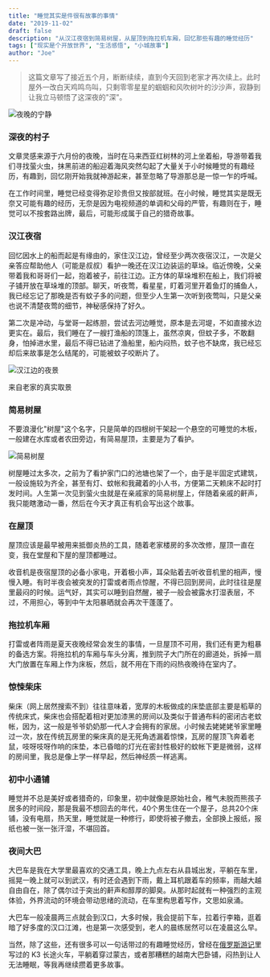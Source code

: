 ```yaml
---
title: "睡觉其实是件很有故事的事情"
date: "2019-11-02"
draft: false
description: "从汉江夜宿到简易树屋，从屋顶到拖拉机车厢，回忆那些有趣的睡觉经历"
tags: ["现实是个开放世界", "生活感悟", "小城故事"]
author: "Joe"
---
```


> 这篇文章写了接近五个月，断断续续，直到今天回到老家才再次续上。此时屋外一改白天鸡鸣鸟叫，只剩零零星星的蝈蝈和风吹树叶的沙沙声，寂静到让我立马顿悟了这深夜的"深"。

![夜晚的宁静](/images/posts/stories-about-sleeping-places/night-silence.webp)

### 深夜的村子

文章灵感来源于六月份的夜晚，当时在马来西亚红树林的河上坐着船，导游带着我们寻找萤火虫，抹黑前进的船迎着海风突然勾起了大量关于小时候睡觉的有趣经历，有趣到，回忆刚开始我就神游起来，甚至忽略了导游那总是一惊一乍的呼喊。

在工作时间里，睡觉已经变得弥足珍贵但又按部就班。在小时候，睡觉其实是既无奈又可能有趣的经历，无奈是因为电视频道的单调和父母的严管，有趣则在于，睡觉可以不按套路出牌，最后，可能形成属于自己的猎奇故事。

### 汉江夜宿

回忆因水上的船而起是有缘由的，家住汉江边，曾经至少两次夜宿汉江，一次是父亲答应帮助他人（可能是叔叔）看护一晚还在汉江边装运的草垛。临近傍晚，父亲带着我和哥哥们一起，抱着被子，前往江边。正方体的草垛堆积在船上，我们将被子铺开放在草垛堆的顶部。聊天，听夜莺，看星星，盯着河里开着鱼灯的捕鱼人，我已经忘记了那晚是否有蚊子多的问题，但至少人生第一次听到夜莺叫，只是父亲也说不清楚夜莺的细节，神秘感保持了好久。

第二次是冲动，与堂哥一起练胆，尝试去河边睡觉，原本是去河堤，不如直接水边更实在。最后，我们睡在了一艘打渔船的顶篷上，虽然凉爽，但蚊子多，不敢翻身，怕掉进水里，最后不得已钻进了渔船里，船内闷热，蚊子也不缺席，我已经忘却后来故事是怎么结尾的，可能被蚊子咬断片了。

![汉江边的夜景](/images/posts/stories-about-sleeping-places/hanjiang-night.webp)

来自老家的真实取景

### 简易树屋

不要浪漫化"树屋"这个名字，只是简单的四根树干架起一个悬空的可睡觉的木板，一般建在水库或者农田旁边，有简易屋顶，主要是为了看护。

![简易树屋](/images/posts/stories-about-sleeping-places/tree-house.webp)

树屋睡过太多次，之前为了看护家门口的池塘也架了一个，由于是半固定式建筑，一般设施较为齐全，甚至有灯、蚊帐和我藏着的小人书，方便第二天赖床不起时打发时间。人生第一次见到萤火虫就是在亲戚家的简易树屋上，伴随着亲戚的鼾声，我只能瞎激动一番，然后在今天才真正有机会写出这个故事。

### 在屋顶

屋顶应该是最早被用来抵御炎热的工具，随着老家楼房的多次改修，屋顶一直在变，我在堂屋和下屋的屋顶都睡过。

收音机是夜宿屋顶的必备小家电，开着极小声，耳朵贴着去听收音机里的相声，慢慢入睡。有时半夜会被突发的打雷或者雨点惊醒，不得已回到房间，此时往往是屋里最闷的时候。运气好，其实可以睡到自然醒，被子一般会被露水打湿表层，不过，不用担心，等到中午太阳暴晒就会再次干蓬蓬了。

### 拖拉机车厢

打雷或者阵雨是夏天夜晚经常会发生的事情，一旦屋顶不可用，我们还有更为粗暴的备选方案。将拖拉机的车厢与车头分离，推到院子大门所在的廊道处，拆掉一扇大门放置在车厢上作为床板，然后，就不用在下雨的闷热夜晚待在室内了。

### 惊悚柴床

柴床（网上居然搜索不到）往往意味着，宽厚的木板做成的床垫底部主要是稻草的传统床式，柴床也会搭配着相对更加漆黑的房间以及类似于普通布料的密闭古老蚊帐，因为，这一般是爷爷奶奶那一代人才会拥有的家居。小时候去姥姥姥爷家里睡过一次，放在传统瓦房里的柴床真的是无死角透漏着惊悚，瓦房的屋顶飞奔着老鼠，吱呀吱呀作响的床垫，本已昏暗的灯光在密封性极好的蚊帐下更是微弱，这样的房间里，我总是像上学一样早起，然后神经质一样逃离。

### 初中小通铺

睡觉并不总是美好或者猎奇的，印象里，初中就像是原始社会，稚气未脱而熊孩子居多的时间段，那是我最不想回去的年代，40个男生住在一个屋子，总共20个床铺，没有电扇，热天里，睡觉就是一种修行，即使将被子撤去，全部换上报纸，报纸也被一张一张汗湿，不堪回首。

### 夜间大巴

大巴车是我在大学里最喜欢的交通工具，晚上九点左右从县城出发，平躺在车里，摇晃一晚上就可以到武汉，有时还会遇到下雨，戴上耳机跟着车的频率，雨越大越自由自在，除了偶尔过于突出的鼾声和醇厚的脚臭。从那时起就有一种强烈的主观体验，外界流动的环境会带动思绪的流动，在车里构思着写作，文思如泉涌。

大巴车一般凌晨两三点就会到汉口，大多时候，我会提前下车，拉着行李箱，逛着暗了好多度的汉口江滩，也是第一次感受到，老人的晨练居然可以在凌晨这么早。

当然，除了这些，还有很多可以一句话带过的有趣睡觉经历，曾经在[俄罗斯游记](/posts/train-journey-to-russia)里写过的 K3 长途火车，平躺着穿过蒙古，或者那糟糕的越南大巴卧铺，闷热到让人无法睡眠，等我再继续攒着更多故事。 